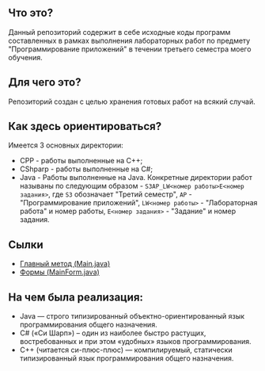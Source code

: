 ## Что это?
Данный репозиторий содержит в себе исходные коды программ составленных в рамках выполнения лабораторных работ по предмету "Программирование приложений" в течении третьего семестра моего обучения.
## Для чего это?
Репозиторий создан с целью хранения готовых работ на всякий случай.
## Как здесь ориентироваться?
Имеется 3 основных директории:
- CPP - работы выполненные на C++;
- CShparp - работы выполненные на C#;
- Java - Работы выполненные на Java.
Конкретные директории работ называны по следующим образом - `S3AP_LW<номер работы>E<номер задания>`, где `S3` обозначает "Третий семестр", `AP` - "Программирование приложений", `LW<номер работы>` - "Лабораторная работа" и номер работы, `E<номер задания>` - "Задание" и номер задания.

## Сылки
- [Главный метод (Main.java)](Java/S3AP_LW2E1/src/Main.java)
- [Формы (MainForm.java)](Java/S3AP_LW2E1/src/MainForm.java)

## На чем была реализация:
- Java — строго типизированный объектно-ориентированный язык программирования общего назначения.
- С# («Си Шарп») – один из наиболее быстро растущих, востребованных и при этом «удобных» языков программирования.
- C++ (читается си-плюс-плюс) — компилируемый, статически типизированный язык программирования общего назначения.
